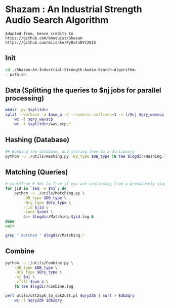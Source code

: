 # Shazam : An Industrial Strength Audio Search Algorithm
```
Adapted from, hence credits to
https://github.com/bmoquist/Shazam
https://github.com/miishke/PyDataNYC2015
```

## Init
```bash
cd ./Shazam-An-Industrial-Strength-Audio-Search-Algorithm-
. path.sh
```

## Data (Splitting the queries to $nj jobs for parallel processing)
```bash
mkdir -pv $splitdir
split --verbose -a $num_a -d --numeric-suffixes=1 -n l/$nj $qry_wavscp $splitdir/wav.scp.
    wc -l $qry_wavscp
    wc -l $splitdir/wav.scp.*
```

## Hashing (Database)
```bash
## Hashing the database, and storing them to a dictionary
python -u ./utils/Hashing.py -DB_type $DB_type |& tee $logdir/Hashing.log
```

## Matching (Queries)
```bash
# cont=True # Set to True if you are continuing from a prematurely stopped script
for jid in `seq -w $nj`; do
    python -u ./utils/Matching.py \
        -DB_type $DB_type \
        -Qry_type $Qry_type \
        -jid $jid \
        -cont $cont \
        &>> $logdir/Matching.$jid.log &
done
wait

grep " matched " $logdir/Matching.*
```

## Combine
```bash
python -u ./utils/Combine.py \
    -DB_type $DB_type \
    -Qry_type $Qry_type \
    -nj $nj \
    -zfill $num_a \
    |& tee $logdir/Combine.log

perl utils/utt2spk_to_spk2utt.pl $qry2db | sort > $db2qry
    wc -l $qry2db $db2qry
```
